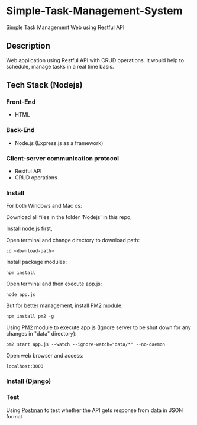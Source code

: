 # Simple-Task-Management-System
Simple Task Management Web using Restful API

## Description
Web application using Restful API with CRUD operations. It would help to schedule, manage tasks in a real time basis.

## Tech Stack (Nodejs)
### Front-End
* HTML
### Back-End
* Node.js (Express.js as a framework)
### Client-server communication protocol
* Restful API
* CRUD operations
### Install 
For both Windows and Mac os:

Download all files in the folder 'Nodejs' in this repo,

Install [node.js](https://nodejs.org/en/download/) first,

Open terminal and change directory to download path:
```
cd <download-path>
```
Install package modules:
```
npm install
```
Open terminal and then execute app.js:
```
node app.js
```
But for better management, install [PM2 module](https://www.npmjs.com/package/pm2):
```
npm install pm2 -g
```
Using PM2 module to execute app.js (Ignore server to be shut down for any changes in "data" directory):
```
pm2 start app.js --watch --ignore-watch="data/*" --no-daemon
```
Open web browser and access:
```
localhost:3000
```
### Install (Django)
### Test
Using [Postman](https://www.postman.com/) to test whether the API gets response from data in JSON format
